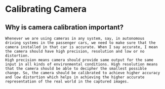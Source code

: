 # Calibrating Camera

## Why is camera calibration important?
    Whenever we are using cameras in any system, say, in autonomous driving systems in the passenger cars, we need to make sure that the camera installed in that car is accurate. When I say accurate, I mean the camera should have high precision, resolution and low or no distortion.
    High precision means camera should provide same output for the same input in all kinds of environmental conditions. High resolution means that the camera should be able to decipher the smallest possible change. So, the camera should be calibrated to achieve higher accuracy and low distortion which helps in achieving the higher accurate representation of the real world in the captured images.